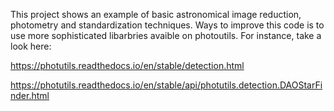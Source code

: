 This project shows an example of basic astronomical image reduction, photometry and standardization techniques. Ways to improve this code is to use more sophisticated libarbries avaible on photoutils. For instance, take a look here:

https://photutils.readthedocs.io/en/stable/detection.html


https://photutils.readthedocs.io/en/stable/api/photutils.detection.DAOStarFinder.html
